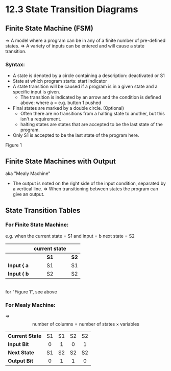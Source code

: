 # 12.3 State Transition Diagrams

## Finite State Machine (FSM)
=> A model where a program can be in any of a finite number of pre-defined states.
=> A variety of inputs can be entered and will cause a state transition.

### Syntax:
* A state is denoted by a circle containing a description:
deactivated or S1
* State at which program starts:
start indicator
* A state transition will be caused if a program is in a given state and a specific input is given.
    * The transition is indicated by an arrow and the condition is defined above: where a = e.g. button 1 pushed
* Final states are marked by a double circle. (Optional)
    * Often there are no transitions from a halting state to another, but this isn't a requirement.
    * halting states are states that are accepted to be the last state of the program.
* Only S1 is accepted to be the last state of the program here.

Figure 1

## Finite State Machines with Output
aka "Mealy Machine"
* The output is noted on the right side of the input condition, separated by a vertical line.
=> When transitioning between states the program can give an output.

## State Transition Tables

### For Finite State Machine:
e.g. when the current state = S1 and input = b next state = S2

| | **current state** | |
| :--- | :---: | :---: |
| | **S1** | **S2** |
| **Input { a** | S1 | S1 |
| **Input { b** | S2 | S2 |
<br>
for "Figure 1", see above

### For Mealy Machine:
=> $$ \text{number of columns} = \text{number of states} \times \text{variables} $$

| | | | | |
| :--- | :---: | :---: | :---: | :---: |
| **Current State** | S1 | S1 | S2 | S2 |
| **Input Bit** | 0 | 1 | 0 | 1 |
| **Next State** | S1 | S2 | S2 | S2 |
| **Output Bit** | 0 | 1 | 1 | 0 |

